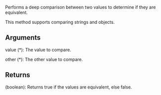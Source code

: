 Performs a deep comparison between two values to determine if they are equivalent.

This method supports comparing strings and objects.


## Arguments
value (*): The value to compare.

other (*): The other value to compare.


## Returns
(boolean): Returns true if the values are equivalent, else false.